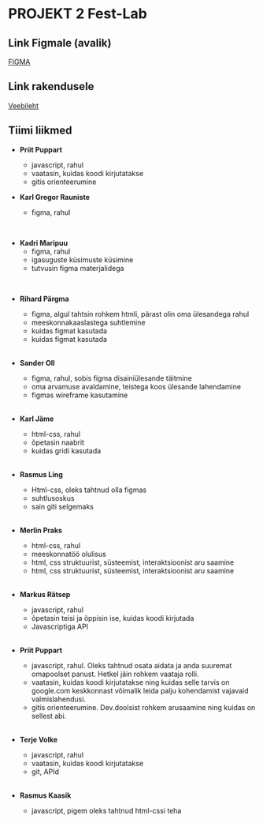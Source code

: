 # PROJEKT 2 Fest-Lab
## Link Figmale (avalik)
[FIGMA](https://www.figma.com/file/cBEt1PxIzU4m0K6qyPbfVG/Untitled)
## Link rakendusele
[Veebileht]()
## Tiimi liikmed
* **Priit Puppart**
  * javascript, rahul
  * vaatasin, kuidas koodi kirjutatakse
  * gitis orienteerumine

* **Karl Gregor Rauniste**
  * figma, rahul
 <br>

* **Kadri Maripuu**
  * figma, rahul
  * igasuguste küsimuste küsimine
  * tutvusin figma materjalidega
 <br>

* **Rihard Pärgma**
  * figma, algul tahtsin rohkem htmli, pärast olin oma ülesandega rahul
  * meeskonnakaaslastega suhtlemine
  * kuidas figmat kasutada
  * kuidas figmat kasutada 
  <br>

* **Sander Oll**
  * figma, rahul, sobis figma disainiülesande täitmine
  * oma arvamuse avaldamine, teistega koos ülesande lahendamine
  * figmas wireframe kasutamine
   <br>

* **Karl Jäme**
  * html-css, rahul
  * õpetasin naabrit
  * kuidas gridi kasutada
   <br>

* **Rasmus Ling**
  * Html-css, oleks tahtnud olla figmas
  * suhtlusoskus
  * sain giti selgemaks
   <br>

* **Merlin Praks**
  * html-css, rahul
  * meeskonnatöö olulisus
  * html, css struktuurist, süsteemist, interaktsioonist aru saamine  
  * html, css struktuurist, süsteemist, interaktsioonist aru saamine 
   <br>

* **Markus Rätsep**
  * javascript, rahul
  * õpetasin teisi ja õppisin ise, kuidas koodi kirjutada
  * Javascriptiga API
   <br>

* **Priit Puppart**
  * javascript, rahul. Oleks tahtnud osata aidata ja anda suuremat omapoolset panust. Hetkel jäin rohkem vaataja rolli.
  * vaatasin, kuidas koodi kirjutatakse ning kuidas selle tarvis on google.com keskkonnast võimalik leida palju kohendamist vajavaid valmislahendusi.
  * gitis orienteerumine. Dev.doolsist rohkem arusaamine ning kuidas on sellest abi.
   <br>

* **Terje Volke**
  * javascript, rahul 
  * vaatasin, kuidas koodi kirjutatakse
  * git, APId  
   <br>

* **Rasmus Kaasik**
  * javascript, pigem oleks tahtnud html-cssi teha
